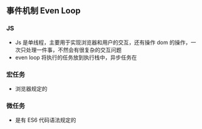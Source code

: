 ## 事件机制 Even Loop

### JS

- Js 是单线程，主要用于实现浏览器和用户的交互，还有操作 dom 的操作，一次只处理一件事，不然会有很复杂的交互问题
- even loop 将执行的任务放到执行栈中，异步任务在

### 宏任务

- 浏览器规定的

### 微任务

- 是有 ES6 代码语法规定的
